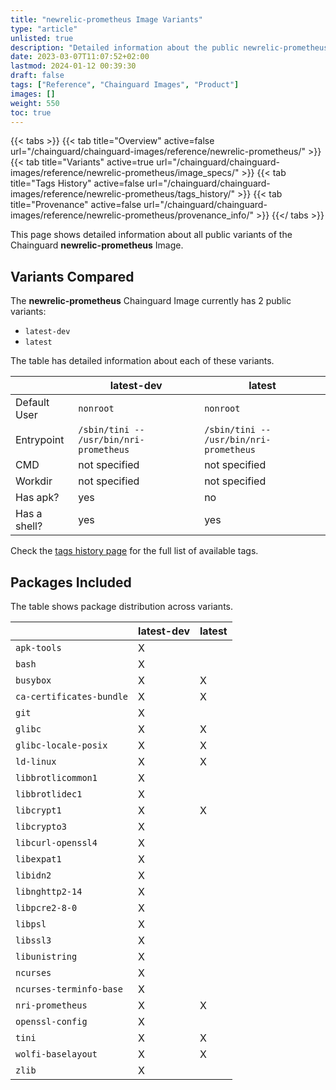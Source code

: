 ```yaml
---
title: "newrelic-prometheus Image Variants"
type: "article"
unlisted: true
description: "Detailed information about the public newrelic-prometheus Chainguard Image variants"
date: 2023-03-07T11:07:52+02:00
lastmod: 2024-01-12 00:39:30
draft: false
tags: ["Reference", "Chainguard Images", "Product"]
images: []
weight: 550
toc: true
---
```


{{< tabs >}}
{{< tab title="Overview" active=false url="/chainguard/chainguard-images/reference/newrelic-prometheus/" >}}
{{< tab title="Variants" active=true url="/chainguard/chainguard-images/reference/newrelic-prometheus/image_specs/" >}}
{{< tab title="Tags History" active=false url="/chainguard/chainguard-images/reference/newrelic-prometheus/tags_history/" >}}
{{< tab title="Provenance" active=false url="/chainguard/chainguard-images/reference/newrelic-prometheus/provenance_info/" >}}
{{</ tabs >}}

This page shows detailed information about all public variants of the Chainguard **newrelic-prometheus** Image.

## Variants Compared
The **newrelic-prometheus** Chainguard Image currently has 2 public variants: 

- `latest-dev`
- `latest`

The table has detailed information about each of these variants.

|              | latest-dev                              | latest                                  |
|--------------|-----------------------------------------|-----------------------------------------|
| Default User | `nonroot`                               | `nonroot`                               |
| Entrypoint   | `/sbin/tini -- /usr/bin/nri-prometheus` | `/sbin/tini -- /usr/bin/nri-prometheus` |
| CMD          | not specified                           | not specified                           |
| Workdir      | not specified                           | not specified                           |
| Has apk?     | yes                                     | no                                      |
| Has a shell? | yes                                     | yes                                     |

Check the [tags history page](/chainguard/chainguard-images/reference/newrelic-prometheus/tags_history/) for the full list of available tags.

## Packages Included
The table shows package distribution across variants.

|                          | latest-dev | latest |
|--------------------------|------------|--------|
| `apk-tools`              | X          |        |
| `bash`                   | X          |        |
| `busybox`                | X          | X      |
| `ca-certificates-bundle` | X          | X      |
| `git`                    | X          |        |
| `glibc`                  | X          | X      |
| `glibc-locale-posix`     | X          | X      |
| `ld-linux`               | X          | X      |
| `libbrotlicommon1`       | X          |        |
| `libbrotlidec1`          | X          |        |
| `libcrypt1`              | X          | X      |
| `libcrypto3`             | X          |        |
| `libcurl-openssl4`       | X          |        |
| `libexpat1`              | X          |        |
| `libidn2`                | X          |        |
| `libnghttp2-14`          | X          |        |
| `libpcre2-8-0`           | X          |        |
| `libpsl`                 | X          |        |
| `libssl3`                | X          |        |
| `libunistring`           | X          |        |
| `ncurses`                | X          |        |
| `ncurses-terminfo-base`  | X          |        |
| `nri-prometheus`         | X          | X      |
| `openssl-config`         | X          |        |
| `tini`                   | X          | X      |
| `wolfi-baselayout`       | X          | X      |
| `zlib`                   | X          |        |

